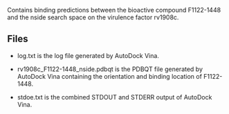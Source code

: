 Contains binding predictions between the bioactive compound F1122-1448 and the nside search space on the virulence factor rv1908c.

## Files

- log.txt is the log file generated by AutoDock Vina.

- rv1908c_F1122-1448_nside.pdbqt is the PDBQT file generated by AutoDock Vina containing the orientation and binding location of F1122-1448.

- stdoe.txt is the combined STDOUT and STDERR output of AutoDock Vina.

